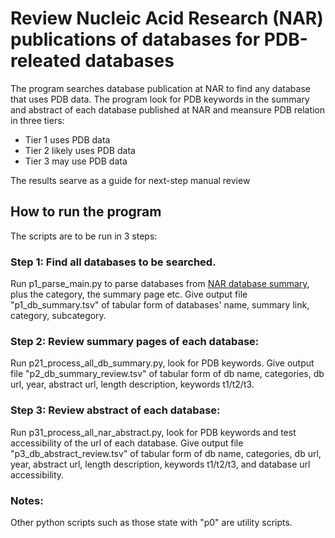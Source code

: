 # Review Nucleic Acid Research (NAR) publications of databases for PDB-releated databases
The program searches database publication at NAR to find any database that uses PDB data. The program look for PDB keywords in the summary and abstract of each database published at NAR and meansure PDB relation in three tiers:
* Tier 1 uses PDB data
* Tier 2 likely uses PDB data
* Tier 3 may use PDB data

The results searve as a guide for next-step manual review

## How to run the program
The scripts are to be run in 3 steps:
### Step 1: Find all databases to be searched.
Run p1_parse_main.py to parse databases from [NAR database summary](http://www.oxfordjournals.org/our_journals/nar/database/cap/), plus the category, the summary page etc. Give output file "p1_db_summary.tsv" of tabular form of databases' name, summary link, category, subcategory.
### Step 2: Review summary pages of each database:
Run p21_process_all_db_summary.py, look for PDB keywords. Give output file "p2_db_summary_review.tsv" of tabular form of db name, categories, db url, year, abstract url, length description, keywords t1/t2/t3.
### Step 3: Review abstract of each database:
Run p31_process_all_nar_abstract.py, look for PDB keywords and test accessibility of the url of each database. Give output file "p3_db_abstract_review.tsv" of tabular form of db name, categories, db url, year, abstract url, length description, keywords t1/t2/t3, and database url accessibility. 
### Notes:
Other python scripts such as those state with "p0" are utility scripts. 
